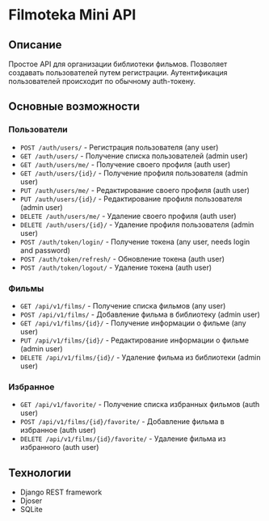 # Filmoteka Mini API

## Описание
Простое API для организации библиотеки фильмов.
Позволяет создавать пользователей путем регистрации. Аутентификация пользователей происходит по обычному auth-токену.

## Основные возможности
### Пользователи
- `POST /auth/users/` - Регистрация пользователя (any user)
- `GET /auth/users/` - Получение списка пользователей (admin user)
- `GET /auth/users/me/` - Получение своего профиля (auth user)
- `GET /auth/users/{id}/` - Получение профиля пользователя (admin user)
- `PUT /auth/users/me/` - Редактирование своего профиля (auth user)
- `PUT /auth/users/{id}/` - Редактирование профиля пользователя (admin user)
- `DELETE /auth/users/me/` - Удаление своего профиля (auth user)
- `DELETE /auth/users/{id}/` - Удаление профиля пользователя (admin user)
- `POST /auth/token/login/` - Получение токена (any user, needs login and password)
- `POST /auth/token/refresh/` - Обновление токена (auth user)
- `POST /auth/token/logout/` - Удаление токена (auth user)

### Фильмы
- `GET /api/v1/films/` - Получение списка фильмов (any user)
- `POST /api/v1/films/` - Добавление фильма в библиотеку (admin user)
- `GET /api/v1/films/{id}/` - Получение информации о фильме (any user)
- `PUT /api/v1/films/{id}/` - Редактирование информации о фильме (admin user)
- `DELETE /api/v1/films/{id}/` - Удаление фильма из библиотеки (admin user)

### Избранное
- `GET /api/v1/favorite/` - Получение списка избранных фильмов (auth user)
- `POST /api/v1/films/{id}/favorite/` - Добавление фильма в избранное (auth user)
- `DELETE /api/v1/films/{id}/favorite/` - Удаление фильма из избранного (auth user)

## Технологии
- Django REST framework
- Djoser
- SQLite
